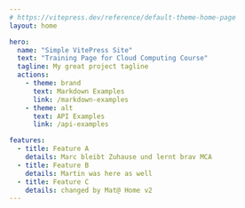 ```yaml
---
# https://vitepress.dev/reference/default-theme-home-page
layout: home

hero:
  name: "Simple VitePress Site"
  text: "Training Page for Cloud Computing Course"
  tagline: My great project tagline
  actions:
    - theme: brand
      text: Markdown Examples
      link: /markdown-examples
    - theme: alt
      text: API Examples
      link: /api-examples

features:
  - title: Feature A
    details: Marc bleibt Zuhause und lernt brav MCA
  - title: Feature B
    details: Martin was here as well
  - title: Feature C
    details: changed by Mat@ Home v2
---
```


